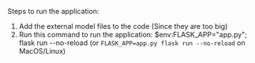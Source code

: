 Steps to run the application:

1. Add the external model files to the code (Since they are too big)
2. Run this command to run the application:
   $env:FLASK_APP="app.py"; flask run --no-reload
   (or ``FLASK_APP=app.py flask run --no-reload`` on MacOS/Linux)
